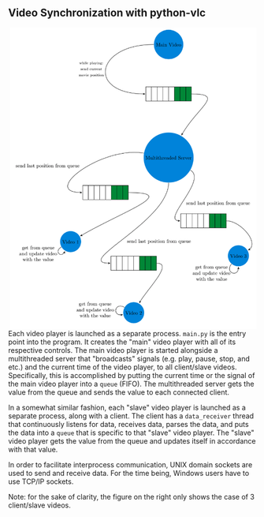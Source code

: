 ## Video Synchronization with python-vlc

<img src="figure.png" width="500" align="right">

Each video player is launched as a separate process. `main.py` is the entry point into the program. It creates the "main" video player with all of its respective controls. The main video player is started alongside a multithreaded server that "broadcasts" signals (e.g. play, pause, stop, and etc.) and the current time of the video player, to all client/slave videos. Specifically, this is accomplished by putting the current time or the signal of the main video player into a `queue` (FIFO). The multithreaded server gets the value from the queue and sends the value to each connected client.

In a somewhat similar fashion, each "slave" video player is launched as a separate process, along with a client. The client has a `data_receiver` thread that continuously listens for data, receives data, parses the data, and puts the data into a `queue` that is specific to that "slave" video player. The "slave" video player gets the value from the queue and updates itself in accordance with that value.

In order to facilitate interprocess communication, UNIX domain sockets are used to send and receive data. For the time being, Windows users have to use TCP/IP sockets.

Note: for the sake of clarity, the figure on the right only shows the case of 3 client/slave videos.
